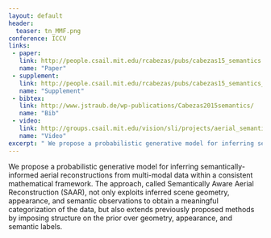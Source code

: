 ```yaml
---
layout: default
header:
  teaser: tn_MMF.png
conference: ICCV
links: 
 - paper: 
   link: http://people.csail.mit.edu/rcabezas/pubs/cabezas15_semantics.pdf
   name: "Paper"
 - supplement: 
   link: http://people.csail.mit.edu/rcabezas/pubs/cabezas15_semantics_sup.pdf
   name: "Supplement"
 - bibtex: 
   link: http://www.jstraub.de/wp-publications/Cabezas2015semantics/
   name: "Bib"
 - video: 
   link: http://groups.csail.mit.edu/vision/sli/projects/aerial_semantics/spotlight_video.mp4
   name: "Video"
excerpt: " We propose a probabilistic generative model for inferring semantically-informed aerial reconstructions from multi-modal data within a consistent mathematical framework. The approach, called Semantically Aware Aerial Reconstruction (SAAR), not only exploits inferred scene geometry, appearance, and semantic observations to obtain a meaningful categorization of the data, but also extends previously proposed methods by imposing structure on the prior over geometry, appearance, and semantic labels."
---
```

We propose a probabilistic generative model for inferring semantically-informed
aerial reconstructions from multi-modal data within a consistent mathematical
framework. The approach, called Semantically Aware Aerial Reconstruction
(SAAR), not only exploits inferred scene geometry, appearance, and semantic
observations to obtain a meaningful categorization of the data, but also
extends previously proposed methods by imposing structure on the prior over
geometry, appearance, and semantic labels.
